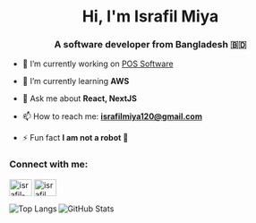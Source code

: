 
  <h1 align="center">Hi, I'm Israfil Miya</h1>
  <h3 align="center">A software developer from Bangladesh 🇧🇩</h3>


- 🔭 I’m currently working on [POS Software](https://github.com/israfil-miya/kmp-pos)

- 🌱 I’m currently learning **AWS**

- 💬 Ask me about **React, NextJS**

- 📫 How to reach me: **israfilmiya120@gmail.com**

- ⚡ Fun fact **I am not a robot 🤖**

<h3 align="left">Connect with me:</h3>
<p align="left">
<a href="https://linkedin.com/in/israfil-miya" target="blank"><img align="center" src="https://raw.githubusercontent.com/rahuldkjain/github-profile-readme-generator/master/src/images/icons/Social/linked-in-alt.svg" alt="israfil-miya" height="30" width="40" /></a>
  <a href="https://www.facebook.com/israfil.miya.0" target="blank"><img align="center" src="https://raw.githubusercontent.com/rahuldkjain/github-profile-readme-generator/master/src/images/icons/Social/facebook.svg" alt="israfil.miya.0" height="30" width="40" /></a>
</p>

<img align="left" src="https://github-readme-stats.vercel.app/api/top-langs/?username=israfil-miya&layout=compact" alt="Top Langs"/>
<img align="center" src="https://github-readme-stats.vercel.app/api?username=israfil-miya&show_icons=true&locale=en" alt="GitHub Stats"/>
